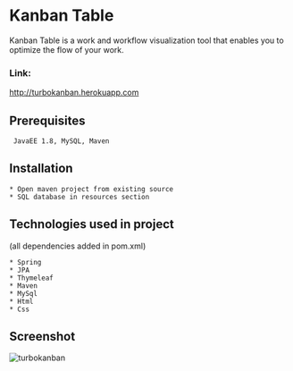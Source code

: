# Kanban Table

Kanban Table is a work and workflow visualization tool that enables you to optimize the flow of your work.

### Link:

http://turbokanban.herokuapp.com

## Prerequisites

```
 JavaEE 1.8, MySQL, Maven 
```

## Installation


```
* Open maven project from existing source
* SQL database in resources section
```

## Technologies used in project
(all dependencies added in pom.xml)

```
* Spring
* JPA
* Thymeleaf
* Maven
* MySql
* Html
* Css
```

## Screenshot

![turbokanban](https://user-images.githubusercontent.com/43086541/55275251-b046e200-52e3-11e9-8d68-cc057e3c5e2e.png)